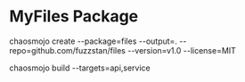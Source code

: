 # MyFiles Package

chaosmojo create --package=files --output=. --repo=github.com/fuzzstan/files --version=v1.0 --license=MIT

chaosmojo build --targets=api,service
